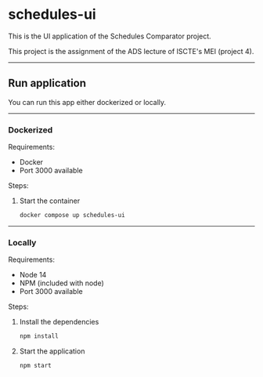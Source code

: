 # schedules-ui

This is the UI application of the Schedules Comparator project.

This project is the assignment of the ADS lecture of ISCTE's MEI (project 4).

---

## Run application

You can run this app either dockerized or locally.

---

### Dockerized

Requirements:
- Docker
- Port 3000 available

Steps:
1. Start the container
    ```bash
    docker compose up schedules-ui
    ```

---

### Locally

Requirements:
- Node 14
- NPM (included with node)
- Port 3000 available

Steps:
1. Install the dependencies
    ```bash
    npm install
    ```
1. Start the application
    ```bash
    npm start
    ```

